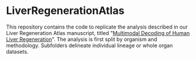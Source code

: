 # LiverRegenerationAtlas

This repository contains the code to replicate the analysis described in our Liver Regeneration Atlas manuscript, titled "[Multimodal Decoding of Human Liver Regeneration](https://www.nature.com/articles/s41586-024-07376-2)". 
The analysis is first split by organism and methodology. 
Subfolders delineate individual lineage or whole organ datasets.
